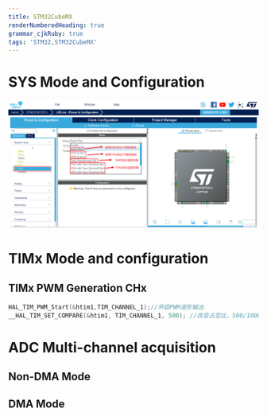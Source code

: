 ```yaml
---
title: STM32CubeMX
renderNumberedHeading: true
grammar_cjkRuby: true
tags: 'STM32,STM32CubeMX'
---
```


# SYS Mode and Configuration
![enter description here](./images/1647493843556.png)




# TIMx Mode and configuration
## TIMx PWM Generation CHx

``` c
HAL_TIM_PWM_Start(&htim1,TIM_CHANNEL_1);//开启PWM波形输出
__HAL_TIM_SET_COMPARE(&htim1, TIM_CHANNEL_1, 500); //改变占空比，500/1000=50%
```

# ADC Multi-channel acquisition
## Non-DMA Mode

## DMA Mode